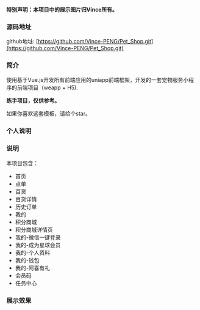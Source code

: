 
**特别声明：本项目中的展示图片归Vince所有。**

### 源码地址

github地址: [https://github.com/Vince-PENG/Pet_Shop.git](https://github.com/Vince-PENG/Pet_Shop.git)

### 简介

使用基于Vue.js开发所有前端应用的uniapp前端框架，开发的一套宠物服务小程序的前端项目（weapp + H5).

**练手项目，仅供参考。**

如果你喜欢这套模板，请给个star。

### 个人说明

### 说明

本项目包含：

- 首页
- 点单
- 百货
- 百货详情
- 历史订单
- 我的
- 积分商城
- 积分商城详情页
- 我的-微信一键登录
- 我的-成为星球会员
- 我的-个人资料
- 我的-钱包
- 我的-阿喜有礼
- 会员码
- 任务中心

### 展示效果
